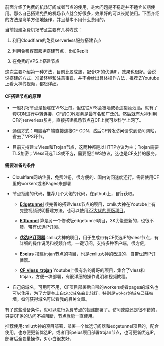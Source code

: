 前面介绍了免费的机场订阅或者节点的使用，最大问题是不稳定并不适合长期使用。那么自己搭建免费的机场节点就会好很多，效果好的可以长期使用。下面介绍的方法是简单方便地操作，并且基本不用什么费用的。

当前搭建免费机场节点主要有几种方式：

1. 利用Cloudflare的免费serverless服务搭建节点
  
2. 利用免费容器服务搭建节点，比如Replit
  
3. 在免费的VPS上搭建节点
  

这次主要介绍第一种方法，目前比较成熟，配合CF的优选IP，效果也很好。会说说搭建的方式，准备环境和注意事宜，并不会给出具体操作方法，推荐去Youtube上看大神的视频，都很详细。

#### CF搭建节点的原理

- 一般机场节点是搭建在VPS上的，但往往VPS会被墙或者连接延迟高，就有了套CDN进行中转连接，CF的CDN服务是最有名和广泛的。然后就有大神利用CF的serverless服务，直接搭建机场节点在CF上就可以科学上网了。
  
- 通信方式：电脑客户端直接连接CF CDN，然后CF转发访问请求到访问网站，省去了VPS环节。
  
- 目前支持建立Vless和Trojan节点，这两种都是以HTTP协议为主；Trojan需要TLS加密；Vless可选TLS或不选，需要配合WS协议，这也是CF支持的服务。
  

#### 需要准备的条件

- Cloudflare网站注册，免费注册，很方便的，国内访问速度还行。需要使用CF里的workers或者Pages来部署
  
- 节点搭建的代码，推荐几个大佬的代码，在github上，自行获取。
  
  - [**Edgetunnel**](https://github.com/cmliu/edgetunnel) 很完善的搭建vless节点的项目，cmliu大神在Youtube上有完整视频说明搭建方法。也可以使用[ZZ大佬的原版项目](https://github.com/zizifn/edgetunnel)。
    
  - **[EDtunnel](https://github.com/sunbonoy/EDtunnel)** 算是另一个修改版edgetunnel项目，3K大佬更新的，也很不错，带有优选IP订阅。
    
  - [**优选IP订阅器**](https://github.com/cmliu/WorkerVless2sub) cmliu大神的项目，用于生成带有CF优选IP的vless节点，有详细的操作说明和视频介绍，一键订阅，支持多种客户端，很方便。
    
  - [**Epeius**](https://github.com/cmliu/epeius) 搭建trojan节点的项目，也是cmliu大神的改进的，自带优选IP订阅器。
    
  - [**CF_vless_trojan**](https://github.com/yonggekkk/Cloudflare_vless_trojan) Youtube上很有名的甬哥的项目，集合了vless和trojan，方便一块部署，有很详细的操作说明和视频教程。
    
- 自己的域名，可用可不用，CF项目部署后自带的workers或者pages的域名也可以使用，为了方便套上自定义域名会比较好，特别是woker的域名已经被墙。如何获得域名可以看我的相关文章。
  

有了这些准备条件，就可以进行免费节点的搭建部署了。访问速度还是很不错的，只要CF家的访问不被阻断，节点就能一直使用。

推荐使用cmliu大神的项目部署，部署一个优选订阅器和edgetunnel项目的，配合使用，也方便更新优选IP。或者用Epeius项目部署trojan节点，也可更新优选IP。部署后全变量操作，对小白很友好。
